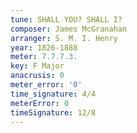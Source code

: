 ```yaml
---
tune: SHALL YOU? SHALL I?
composer: James McGranahan
arranger: S. M. I. Henry
year: 1826-1888
meter: 7.7.7.3.
key: F Major
anacrusis: 0
meter_error: '0'
time_signature: 4/4
meterError: 0
timeSignature: 12/8
---
```

